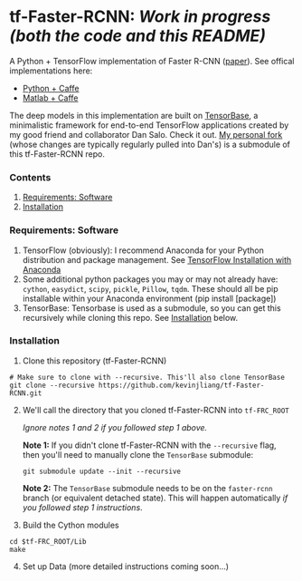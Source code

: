 # tf-Faster-RCNN: *Work in progress (both the code and this README)*
A Python + TensorFlow implementation of Faster R-CNN ([paper](https://arxiv.org/abs/1506.01497)). See offical implementations here:
- [Python + Caffe](https://github.com/rbgirshick/py-faster-rcnn)
- [Matlab + Caffe](https://github.com/ShaoqingRen/faster_rcnn)

The deep models in this implementation are built on [TensorBase](https://github.com/dancsalo/TensorBase), a minimalistic framework for end-to-end TensorFlow applications created by my good friend and collaborator Dan Salo. Check it out. [My personal fork](https://github.com/kevinjliang/TensorBase) (whose changes are typically regularly pulled into Dan's) is a submodule of this tf-Faster-RCNN repo.

### Contents
1. [Requirements: Software](#requirements-software)
3. [Installation](#installation)


### Requirements: Software
1. TensorFlow (obviously): I recommend Anaconda for your Python distribution and package management. See [TensorFlow Installation with Anaconda](https://www.tensorflow.org/get_started/os_setup#anaconda_installation) 
2. Some additional python packages you may or may not already have: `cython`, `easydict`, `scipy`, `pickle`, `Pillow`, `tqdm`. These should all be pip installable within your Anaconda environment (pip install [package]) 
3. TensorBase: Tensorbase is used as a submodule, so you can get this recursively while cloning this repo. See [Installation](#installation) below.


### Installation
1. Clone this repository (tf-Faster-RCNN) 
  ```Shell
  # Make sure to clone with --recursive. This'll also clone TensorBase
  git clone --recursive https://github.com/kevinjliang/tf-Faster-RCNN.git
  ```
  
2. We'll call the directory that you cloned tf-Faster-RCNN into `tf-FRC_ROOT`

   *Ignore notes 1 and 2 if you followed step 1 above.*

   **Note 1:** If you didn't clone tf-Faster-RCNN with the `--recursive` flag, then you'll need to manually clone the `TensorBase` submodule:
    ```Shell
    git submodule update --init --recursive
    ```
    **Note 2:** The `TensorBase` submodule needs to be on the `faster-rcnn` branch (or equivalent detached state). This will happen automatically *if you followed step 1 instructions*.

3. Build the Cython modules
  ```Shell
  cd $tf-FRC_ROOT/Lib
  make
  ```
  
4. Set up Data (more detailed instructions coming soon...)
